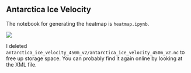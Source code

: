 ## Antarctica Ice Velocity

The notebook for generating the heatmap is `heatmap.ipynb`.

![](./images/heatmap.webp)

I deleted `antarctica_ice_velocity_450m_v2/antarctica_ice_velocity_450m_v2.nc` to free up storage space. You can probably find it again online by looking at the XML file.